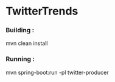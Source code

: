 # TwitterTrends


### Building :
mvn clean install


### Running :   
mvn spring-boot:run -pl twitter-producer